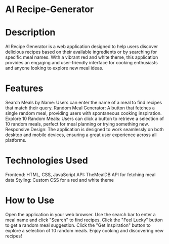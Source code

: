 # AI Recipe-Generator

# Description

AI Recipe Generator is a web application designed to help users discover delicious recipes based on their available ingredients or by searching for specific meal names. With a vibrant red and white theme, this application provides an engaging and user-friendly interface for cooking enthusiasts and anyone looking to explore new meal ideas.

# Features

Search Meals by Name: Users can enter the name of a meal to find recipes that match their query.
Random Meal Generator: A button that fetches a single random meal, providing users with spontaneous cooking inspiration.
Explore 10 Random Meals: Users can click a button to retrieve a selection of 10 random meals, perfect for meal planning or trying something new.
Responsive Design: The application is designed to work seamlessly on both desktop and mobile devices, ensuring a great user experience across all platforms.

# Technologies Used

Frontend: HTML, CSS, JavaScript
API: TheMealDB API for fetching meal data
Styling: Custom CSS for a red and white theme

# How to Use

Open the application in your web browser.
Use the search bar to enter a meal name and click "Search" to find recipes.
Click the "Feel Lucky" button to get a random meal suggestion.
Click the "Get Inspiration" button to explore a selection of 10 random meals.
Enjoy cooking and discovering new recipes!
